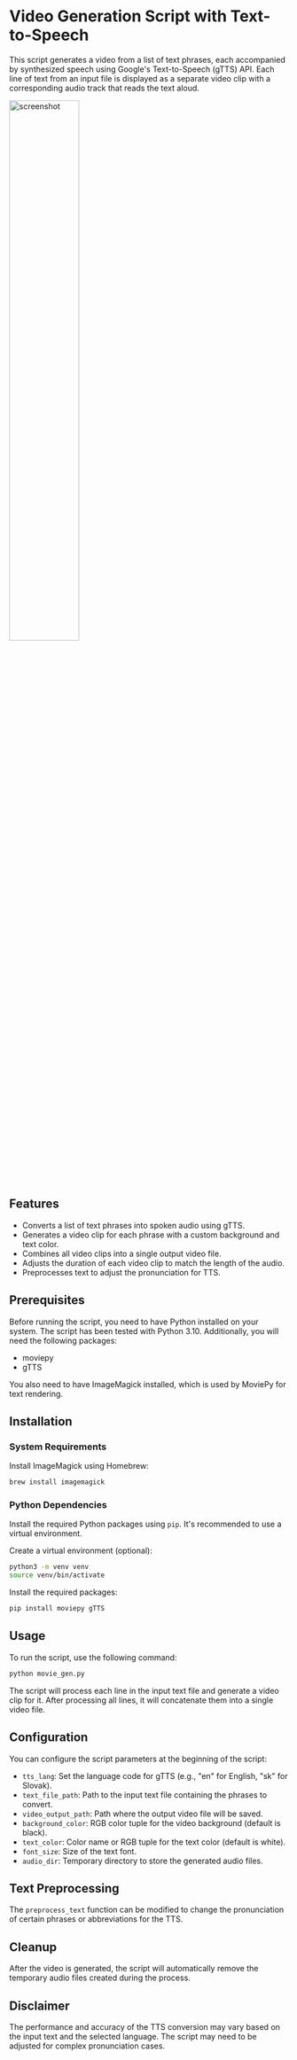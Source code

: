 # Video Generation Script with Text-to-Speech

This script generates a video from a list of text phrases, each accompanied by synthesized speech using Google's Text-to-Speech (gTTS) API. Each line of text from an input file is displayed as a separate video clip with a corresponding audio track that reads the text aloud.

<img width="50%" alt="screenshot" src="https://github.com/Pytlicek/VideoGenTTS/assets/1430522/575ba71b-4477-4cf6-9c76-38b4f0e1d30f">


## Features

- Converts a list of text phrases into spoken audio using gTTS.
- Generates a video clip for each phrase with a custom background and text color.
- Combines all video clips into a single output video file.
- Adjusts the duration of each video clip to match the length of the audio.
- Preprocesses text to adjust the pronunciation for TTS.

## Prerequisites

Before running the script, you need to have Python installed on your system. The script has been tested with Python 3.10. Additionally, you will need the following packages:

- moviepy
- gTTS

You also need to have ImageMagick installed, which is used by MoviePy for text rendering.

## Installation

### System Requirements

Install ImageMagick using Homebrew:

```sh
brew install imagemagick
```

### Python Dependencies

Install the required Python packages using `pip`. It's recommended to use a virtual environment.

Create a virtual environment (optional):

```sh
python3 -m venv venv
source venv/bin/activate
```

Install the required packages:

```sh
pip install moviepy gTTS
```

## Usage

To run the script, use the following command:

```sh
python movie_gen.py
```

The script will process each line in the input text file and generate a video clip for it. After processing all lines, it will concatenate them into a single video file.

## Configuration

You can configure the script parameters at the beginning of the script:

- `tts_lang`: Set the language code for gTTS (e.g., "en" for English, "sk" for Slovak).
- `text_file_path`: Path to the input text file containing the phrases to convert.
- `video_output_path`: Path where the output video file will be saved.
- `background_color`: RGB color tuple for the video background (default is black).
- `text_color`: Color name or RGB tuple for the text color (default is white).
- `font_size`: Size of the text font.
- `audio_dir`: Temporary directory to store the generated audio files.

## Text Preprocessing

The `preprocess_text` function can be modified to change the pronunciation of certain phrases or abbreviations for the TTS.

## Cleanup

After the video is generated, the script will automatically remove the temporary audio files created during the process.

## Disclaimer

The performance and accuracy of the TTS conversion may vary based on the input text and the selected language. The script may need to be adjusted for complex pronunciation cases.
